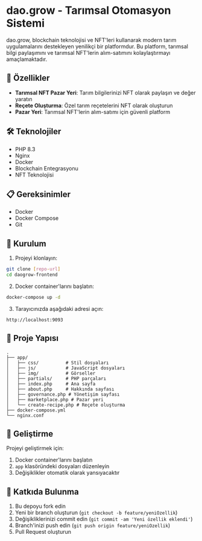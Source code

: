 # dao.grow - Tarımsal Otomasyon Sistemi

dao.grow, blockchain teknolojisi ve NFT'leri kullanarak modern tarım uygulamalarını destekleyen yenilikçi bir platformdur. Bu platform, tarımsal bilgi paylaşımını ve tarımsal NFT'lerin alım-satımını kolaylaştırmayı amaçlamaktadır.

## 🚀 Özellikler

- **Tarımsal NFT Pazar Yeri**: Tarım bilgilerinizi NFT olarak paylaşın ve değer yaratın
- **Reçete Oluşturma**: Özel tarım reçetelerini NFT olarak oluşturun
- **Pazar Yeri**: Tarımsal NFT'lerin alım-satımı için güvenli platform

## 🛠 Teknolojiler

- PHP 8.3
- Nginx
- Docker
- Blockchain Entegrasyonu
- NFT Teknolojisi

## 📋 Gereksinimler

- Docker
- Docker Compose
- Git

## 🚀 Kurulum

1. Projeyi klonlayın:
```bash
git clone [repo-url]
cd daogrow-frontend
```

2. Docker container'larını başlatın:
```bash
docker-compose up -d
```

3. Tarayıcınızda aşağıdaki adresi açın:
```
http://localhost:9093
```

## 📁 Proje Yapısı

```
.
├── app/
│   ├── css/          # Stil dosyaları
│   ├── js/           # JavaScript dosyaları
│   ├── img/          # Görseller
│   ├── partials/     # PHP parçaları
│   ├── index.php     # Ana sayfa
│   ├── about.php     # Hakkında sayfası
│   ├── governance.php # Yönetişim sayfası
│   ├── marketplace.php # Pazar yeri
│   └── create-recipe.php # Reçete oluşturma
├── docker-compose.yml
└── nginx.conf
```

## 🔧 Geliştirme

Projeyi geliştirmek için:

1. Docker container'larını başlatın
2. `app` klasöründeki dosyaları düzenleyin
3. Değişiklikler otomatik olarak yansıyacaktır


## 🤝 Katkıda Bulunma

1. Bu depoyu fork edin
2. Yeni bir branch oluşturun (`git checkout -b feature/yeniOzellik`)
3. Değişikliklerinizi commit edin (`git commit -am 'Yeni özellik eklendi'`)
4. Branch'inizi push edin (`git push origin feature/yeniOzellik`)
5. Pull Request oluşturun

